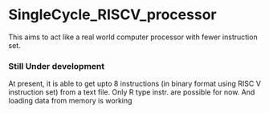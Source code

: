 # SingleCycle_RISCV_processor
This aims to act like a real world computer processor with fewer instruction set.

### Still Under development
At present, it is able to get upto 8 instructions (in binary format using RISC V instruction set) from a text file.
Only R type instr. are possible for now. And loading data from memory is working
